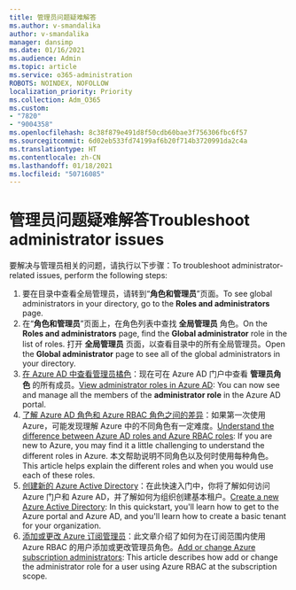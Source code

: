 ```yaml
---
title: 管理员问题疑难解答
ms.author: v-smandalika
author: v-smandalika
manager: dansimp
ms.date: 01/16/2021
ms.audience: Admin
ms.topic: article
ms.service: o365-administration
ROBOTS: NOINDEX, NOFOLLOW
localization_priority: Priority
ms.collection: Adm_O365
ms.custom:
- "7820"
- "9004358"
ms.openlocfilehash: 8c38f879e491d8f50cdb60bae3f756306fbc6f57
ms.sourcegitcommit: 6d02eb533fd74199af6b20f714b3720991da2c4a
ms.translationtype: HT
ms.contentlocale: zh-CN
ms.lasthandoff: 01/18/2021
ms.locfileid: "50716085"
---
```

# <a name="troubleshoot-administrator-issues"></a><span data-ttu-id="50855-102">管理员问题疑难解答</span><span class="sxs-lookup"><span data-stu-id="50855-102">Troubleshoot administrator issues</span></span>

<span data-ttu-id="50855-103">要解决与管理员相关的问题，请执行以下步骤：</span><span class="sxs-lookup"><span data-stu-id="50855-103">To troubleshoot administrator-related issues, perform the following steps:</span></span>

1. <span data-ttu-id="50855-104">要在目录中查看全局管理员，请转到“**角色和管理员**”页面。</span><span class="sxs-lookup"><span data-stu-id="50855-104">To see global administrators in your directory, go to the **Roles and administrators** page.</span></span>
2. <span data-ttu-id="50855-105">在“**角色和管理员**”页面上，在角色列表中查找 **全局管理员** 角色。</span><span class="sxs-lookup"><span data-stu-id="50855-105">On the **Roles and administrators** page, find the **Global administrator** role in the list of roles.</span></span> <span data-ttu-id="50855-106">打开 **全局管理员** 页面，以查看目录中的所有全局管理员。</span><span class="sxs-lookup"><span data-stu-id="50855-106">Open the **Global administrator** page to see all of the global administrators in your directory.</span></span>
3. <span data-ttu-id="50855-107">[在 Azure AD 中查看管理员橘色](https://docs.microsoft.com/azure/active-directory/roles/manage-roles-portal)：现在可在 Azure AD 门户中查看 **管理员角色** 的所有成员。</span><span class="sxs-lookup"><span data-stu-id="50855-107">[View administrator roles in Azure AD](https://docs.microsoft.com/azure/active-directory/roles/manage-roles-portal): You can now see and manage all the members of the **administrator role** in the Azure AD portal.</span></span>
4. <span data-ttu-id="50855-108">[了解 Azure AD 角色和 Azure RBAC 角色之间的差异](https://docs.microsoft.com/azure/role-based-access-control/rbac-and-directory-admin-roles)：如果第一次使用 Azure，可能发现理解 Azure 中的不同角色有一定难度。</span><span class="sxs-lookup"><span data-stu-id="50855-108">[Understand the difference between Azure AD roles and Azure RBAC roles](https://docs.microsoft.com/azure/role-based-access-control/rbac-and-directory-admin-roles): If you are new to Azure, you may find it a little challenging to understand the different roles in Azure.</span></span> <span data-ttu-id="50855-109">本文帮助说明不同角色以及何时使用每种角色。</span><span class="sxs-lookup"><span data-stu-id="50855-109">This article helps explain the different roles and when you would use each of these roles.</span></span>
5. <span data-ttu-id="50855-110">[创建新的 Azure Active Directory](https://docs.microsoft.com/azure/active-directory/fundamentals/active-directory-access-create-new-tenant)：在此快速入门中，你将了解如何访问 Azure 门户和 Azure AD，并了解如何为组织创建基本租户。</span><span class="sxs-lookup"><span data-stu-id="50855-110">[Create a new Azure Active Directory](https://docs.microsoft.com/azure/active-directory/fundamentals/active-directory-access-create-new-tenant): In this quickstart, you'll learn how to get to the Azure portal and Azure AD, and you'll learn how to create a basic tenant for your organization.</span></span>
6. <span data-ttu-id="50855-111">[添加或更改 Azure 订阅管理员](https://docs.microsoft.com/azure/cost-management-billing/manage/add-change-subscription-administrator)：此文章介绍了如何为在订阅范围内使用 Azure RBAC 的用户添加或更改管理员角色。</span><span class="sxs-lookup"><span data-stu-id="50855-111">[Add or change Azure subscription administrators](https://docs.microsoft.com/azure/cost-management-billing/manage/add-change-subscription-administrator): This article describes how add or change the administrator role for a user using Azure RBAC at the subscription scope.</span></span>
